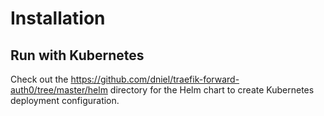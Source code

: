 # Installation

## Run with Kubernetes
Check out the https://github.com/dniel/traefik-forward-auth0/tree/master/helm directory for the Helm chart to create Kubernetes deployment configuration.


